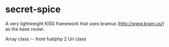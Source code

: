 # secret-spice

A very lightweight KISS framework that uses bramus (http://www.bram.us/) as the base router.

Array class  --  from fuelphp 2
Uri class

